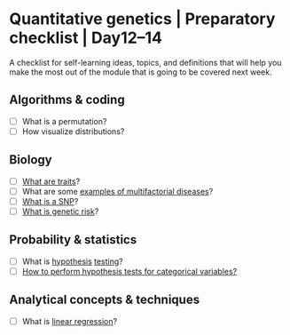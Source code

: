 # Quantitative genetics | Preparatory checklist | Day12–14

A checklist for self-learning ideas, topics, and definitions that will help you make the most out of the module that is going to be covered next week.

## Algorithms & coding
- [ ] What is a permutation?
- [ ] How visualize distributions?

## Biology
- [ ] [What are traits](https://learn.genetics.utah.edu/content/basics/traits)?
- [ ] What are some [examples of multifactorial diseases](https://learn.genetics.utah.edu/content/disorders/multifactorial)?
- [ ] [What is a SNP](https://learn.genetics.utah.edu/content/precision/snips)?
- [ ] [What is genetic risk](https://learn.genetics.utah.edu/content/history/geneticrisk/)?

## Probability & statistics 
- [ ] What is [hypothesis](https://www.openintro.org/go?id=slide_stat_gdocs_hypothesis_testing_proportion&referrer=/book/os/index.php) [testing](https://web.stanford.edu/class/bios221/book/Chap-Testing.html)?
- [ ] [How to perform hypothesis tests for categorical variables?](https://www.openintro.org/go?id=slide_stat_latex_inference_for_categorical_data&referrer=/book/os/index.php)

## Analytical concepts & techniques
- [ ] What is [linear regression](https://www.openintro.org/go?id=slide_stat_latex_linear_regression&referrer=/book/os/index.php)?
